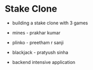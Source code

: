 # Stake Clone

- building a stake clone with 3 games
- mines - prakhar kumar
- plinko - preetham r sanji
- blackjack - pratyush sinha

- backend intensive application
